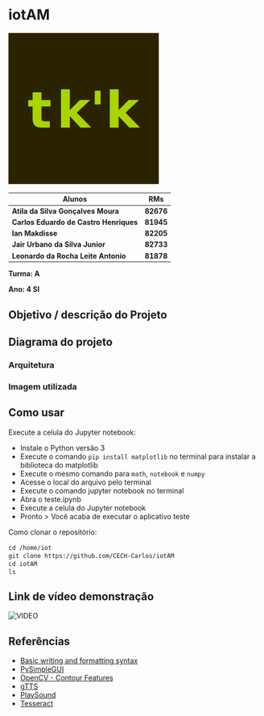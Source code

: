 # iotAM

![alt text](./assets/takaka_logo_quadrado.jpeg "Logo TAKAKA")

| **Alunos**                           | **RMs**   |
|                  ---                 |    ---    |
|**Atila da Silva Gonçalves Moura**    | **82676** |
|**Carlos Eduardo de Castro Henriques**| **81945** |
|**Ian Makdisse**                      | **82205** |
|**Jair Urbano da Silva Junior**       | **82733** |
|**Leonardo da Rocha Leite Antonio**   | **81878** |

<!--TODO: Pegar o RM do pessoal. -->

**Turma: A**

**Ano: 4 SI**

## Objetivo / descrição do Projeto

## Diagrama do projeto

### Arquitetura

### Imagem utilizada

## Como usar 

Execute a celula do Jupyter notebook:

* Instale o Python versão 3
* Execute o comando `pip install matplotlib` no terminal para instalar a biblioteca do matplotlib 
* Execute o mesmo comando para `math`, `notebook` e `numpy`
* Acesse o local do arquivo pelo terminal
* Execute o comando jupyter notebook no terminal
* Abra o teste.ipynb
* Execute a celula do Jupyter notebook
* Pronto > Você acaba de executar o aplicativo teste

Como clonar o repositório:

    cd /home/iot
    git clone https://github.com/CECH-Carlos/iotAM
    cd iotAM
    ls


## Link de vídeo demonstração

![VIDEO](https://youtu.be/wv0MEnzSnEs?quality=12)


## Referências 

* [Basic writing and formatting syntax](https://docs.github.com/en/github/writing-on-github/getting-started-with-writing-and-formatting-on-github/basic-writing-and-formatting-syntax)
* [PySimpleGUI](https://pysimplegui.readthedocs.io/en/latest/)
* [OpenCV - Contour Features](https://docs.opencv.org/4.x/dd/d49/tutorial_py_contour_features.html)
* [gTTS](https://gtts.readthedocs.io/en/latest/module.html#languages-gtts-lang)
* [PlaySound](https://pypi.org/project/playsound/)
* [Tesseract](https://github.com/UB-Mannheim/tesseract/wiki)
